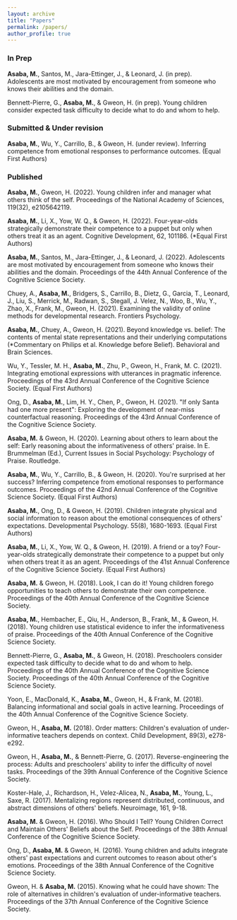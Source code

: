 ```yaml
---
layout: archive
title: "Papers"
permalink: /papers/
author_profile: true
---
```


### **In Prep** 

**Asaba, M.**, Santos, M., Jara-Ettinger, J., & Leonard, J. (in prep). Adolescents are most motivated by encouragement from someone who knows their abilities and the domain.

Bennett-Pierre, G., **Asaba, M.**, & Gweon, H. (in prep). Young children consider expected task difficulty to decide what to do and whom to help.

### **Submitted & Under revision**

**Asaba, M.**, Wu, Y., Carrillo, B., & Gweon, H. (under review). Inferring competence from emotional responses to performance outcomes. (Equal First Authors)

### **Published**

**Asaba, M.**, Gweon, H. (2022). Young children infer and manager what others think of the self. Proceedings of the National Academy of Sciences, 119(32), e2105642119.

**Asaba, M.**, Li, X., Yow, W. Q., & Gweon, H. (2022). Four-year-olds strategically demonstrate their competence to a puppet but only when others treat it as an agent. Cognitive Development, 62, 101186. (*Equal First Authors)

**Asaba, M.**, Santos, M., Jara-Ettinger, J., & Leonard, J. (2022). Adolescents are most motivated by encouragement from someone who knows their abilities and the domain. Proceedings of the 44th Annual Conference of the Cognitive Science Society.

Chuey, A., **Asaba, M.**, Bridgers, S., Carrillo, B., Dietz, G., Garcia, T., Leonard, J., Liu, S., Merrick, M., Radwan, S., Stegall, J. Velez, N., Woo, B., Wu, Y., Zhao, X., Frank, M., Gweon, H. (2021). Examining the validity of online methods for developmental research. Frontiers Psychology.

**Asaba, M.**, Chuey, A., Gweon, H. (2021). Beyond knowledge vs. belief: The contents of mental state representations and their underlying computations (*Commentary on Philips et al. Knowledge before Belief). Behavioral and Brain Sciences.

Wu, Y., Tessler, M. H., **Asaba, M.**, Zhu, P., Gweon, H., Frank, M. C. (2021). Integrating emotional expressions with utterances in pragmatic inference. Proceedings of the 43rd Annual Conference of the Cognitive Science Society. (Equal First Authors)

Ong, D., **Asaba, M.**, Lim, H. Y., Chen, P., Gweon, H. (2021). "If only Santa had one more present": Exploring the development of near-miss counterfactual reasoning. Proceedings of the 43rd Annual Conference of the Cognitive Science Society.

**Asaba, M.** & Gweon, H. (2020). Learning about others to learn about the self: Early reasoning about the informativeness of others' praise. In E. Brummelman (Ed.), Current Issues in Social Psychology: Psychology of Praise. Routledge.

**Asaba, M.**, Wu, Y., Carrillo, B., & Gweon, H. (2020). You're surprised at her success? Inferring competence from emotional responses to performance outcomes. Proceedings of the 42nd Annual Conference of the Cognitive Science Society. (Equal First Authors)

**Asaba, M.**, Ong, D., & Gweon, H. (2019). Children integrate physical and social information to reason about the emotional consequences of others' expectations. Developmental Psychology. 55(8), 1680-1693. (Equal First Authors)

**Asaba, M.**, Li, X., Yow, W. Q., & Gweon, H.  (2019). A friend or a toy? Four-year-olds strategically demonstrate their competence to a puppet but only when others treat it as an agent. Proceedings of the 41st Annual Conference of the Cognitive Science Society. (Equal First Authors)

**Asaba, M.** & Gweon, H. (2018). Look, I can do it! Young children forego opportunities to teach others to demonstrate their own competence. Proceedings of the 40th Annual Conference of the Cognitive Science Society.

**Asaba, M.**, Hembacher, E., Qiu, H., Anderson, B., Frank, M., & Gweon, H. (2018). Young children use statistical evidence to infer the informativeness of praise. Proceedings of the 40th Annual Conference of the Cognitive Science Society.

Bennett-Pierre, G., **Asaba, M.**, & Gweon, H. (2018). Preschoolers consider expected task difficulty to decide what to do and whom to help. Proceedings of the 40th Annual Conference of the Cognitive Science Society. Proceedings of the 40th Annual Conference of the Cognitive Science Society.

Yoon, E., MacDonald, K., **Asaba, M.**, Gweon, H., & Frank, M. (2018). Balancing informational and social goals in active learning. Proceedings of the 40th Annual Conference of the Cognitive Science Society.

Gweon, H., **Asaba, M.** (2018). Order matters: Children's evaluation of under-informative teachers depends on context. Child Development, 89(3), e278-e292.

Gweon, H., **Asaba, M.**, & Bennett-Pierre, G. (2017). Reverse-engineering the process: Adults and preschoolers' ability to infer the difficulty of novel tasks. Proceedings of the 39th Annual Conference of the Cognitive Science Society.

Koster-Hale, J., Richardson, H., Velez-Alicea, N., **Asaba, M.**, Young, L., Saxe, R. (2017). Mentalizing regions represent distributed, continuous, and abstract dimensions of others' beliefs. Neuroimage, 161, 9-18.

**Asaba, M.** & Gweon, H. (2016). Who Should I Tell? Young Children Correct and Maintain Others' Beliefs about the Self. Proceedings of the 38th Annual Conference of the Cognitive Science Society.

Ong, D., **Asaba, M.** & Gweon, H. (2016). Young children and adults integrate others' past expectations and current outcomes to reason about other's emotions. Proceedings of the 38th Annual Conference of the Cognitive Science Society.

Gweon, H. & **Asaba, M.** (2015). Knowing what he could have shown: The role of alternatives in children's evaluation of under-informative teachers. Proceedings of the 37th Annual Conference of the Cognitive Science Society.